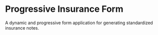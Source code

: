 # Progressive Insurance Form

A dynamic and progressive form application for generating standardized insurance notes. 